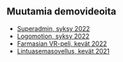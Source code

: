 ## Muutamia demovideoita

- [Superadmin, syksy 2022](https://www.youtube.com/watch?v=KxC5wu00eLY&ab_channel=JuanCovarrubias)
- [Logomotion, syksy 2022](https://www.youtube.com/watch?v=468MQ3-3-qw)
- [Farmasian VR-peli, kevät 2022](https://youtu.be/pQND6_6zA-k)
- [Lintuasemasovellus, kevät 2021](https://youtu.be/Pvl-Dhjz0dk)
